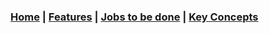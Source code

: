 ### [Home](/index.html) | [Features](/features.html) | [Jobs to be done](/jobs/index.html) | [Key Concepts](/concepts/index.html)
